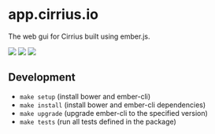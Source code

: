 # app.cirrius.io

The web gui for Cirrius built using ember.js.

[![](https://img.shields.io/circleci/token/abf9e47762afcbbd936490819683ad44594f67b5/project/abcum/cirrius/master.svg?style=flat-square)](https://circleci.com/gh/abcum/cirrius) [![](https://img.shields.io/badge/ember--cli-2.8.0-orange.svg?style=flat-square)](https://github.com/abcum/cirrius) [![](https://img.shields.io/badge/license-Commercial-00bfff.svg?style=flat-square)](https://github.com/abcum/cirrius) 

## Development

- `make setup` (install bower and ember-cli)
- `make install` (install bower and ember-cli dependencies)
- `make upgrade` (upgrade ember-cli to the specified version)
- `make tests` (run all tests defined in the package)
